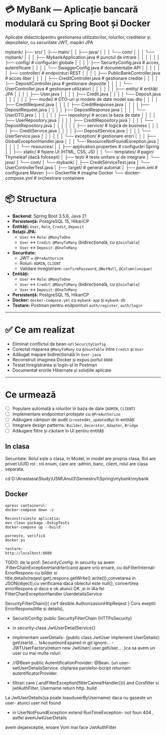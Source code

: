 # 💳 MyBank — Aplicație bancară modulară cu Spring Boot și Docker

Aplicație didacticăpentru gestionarea utilizatorilor, rolurilor, creditelor și depozitelor, cu securitate JWT, mapări JPA

mybank/
├── src/
│   ├── main/
│   │   ├── java/
│   │   │   └── com/
│   │   │       └── mybank/
│   │   │           ├── MybankApplication.java         # punctul de intrare
│   │   │
│   │   │           ├── config/                        # configurări globale
│   │   │           │   ├── SecurityConfig.java        # acces, autentificare
│   │   │           │   └── SwaggerConfig.java         # documentație API
│   │   │
│   │   │           ├── controller/                    # endpointuri REST
│   │   │           │   ├── PublicBankController.java  # acces liber
│   │   │           │   ├── CreditController.java      # gestionare credite
│   │   │           │   ├── DepositController.java     # gestionare depozite
│   │   │           │   └── UserController.java        # gestionare utilizatori
│   │   │
│   │   │           ├── entity/                        # entități JPA
│   │   │           │   ├── User.java
│   │   │           │   ├── Credit.java
│   │   │           │   └── Deposit.java
│   │   │
│   │   │           ├── model/                         # DTO-uri și modele de date model sau dto
│   │   │           │   ├── CreditRequest.java
│   │   │           │   ├── CreditResponse.java
│   │   │           │   ├── DepositRequest.java
│   │   │           │   ├── DepositResponse.java
│   │   │           │   └── UserDTO.java
│   │   │
│   │   │           ├── repository/                    # acces la baza de date
│   │   │           │   ├── UserRepository.java
│   │   │           │   ├── CreditRepository.java
│   │   │           │   └── DepositRepository.java
│   │   │
│   │   │           ├── service/                       # logică de business
│   │   │           │   ├── CreditService.java
│   │   │           │   ├── DepositService.java
│   │   │           │   └── UserService.java
│   │   │
│   │   │           └── exception/                     # gestionare erori
│   │   │               ├── GlobalExceptionHandler.java
│   │   │               └── ResourceNotFoundException.java
│   │   │
│   │   └── resources/
│   │       ├── application.properties                 # configurări Spring
│   │       ├── static/                                # fișiere UI (HTML, CSS, JS)
│   │       └── templates/                             # pagini Thymeleaf (dacă folosești)
│
├── test/                                              # teste unitare și de integrare
│   └── java/
│       └── com/
│           └── mybank/
│               ├── CreditServiceTest.java
│               └── UserControllerTest.java
│
├── target/                                            # generat automat
│
├── pom.xml                                            # configurare Maven
├── Dockerfile                                         # imagine Docker
└── docker-compose.yml                                 # orchestrare containere

# 📦 Structura

- **Backend:** Spring Boot 3.5.6, Java 21
- **Persistență:** PostgreSQL 15, HikariCP
- **Entități:** `User`, `Role`, `Credit`, `Deposit`
- **Relații JPA:**
    - `User` ↔ `Role`: `@ManyToOne`
    - `User` ↔ `Credit`: `@ManyToMany` (bidirecțională, cu `@JoinTable`)
    - `User` ↔ `Deposit`: `@OneToMany`
- **Securitate:**
    - JWT + `@PreAuthorize`
    - Roluri: `ADMIN`, `CLIENT`
    - Validare înregistrare: `confirmPassword`, `@NotNull`, `@Column(unique)`
- **Entități:**
    - `User` ↔ `Role`: `@ManyToOne`
    - `User` ↔ `Credit`: `@ManyToMany` (bidirecțională, cu `@JoinTable`)
    - `User` ↔ `Deposit`: `@OneToMany`
- **Persistență:** PostgreSQL 15, HikariCP
- **Docker:** `docker-compose.yml` cu `mybank-app` și `mybank-db`
- **Testare:** Postman pentru endpointuri `auth/register`, `auth/login`

---

# ✅ Ce am realizat

- Eliminat conflictul de bean-uri `SecurityConfig`
- Corectat maparea `@ManyToMany` cu `@JoinTable` între `Credit` și `User`
- Adăugat mapare bidirecțională în `User.java`
- Reconstruit imaginea Docker și expus portul `8080`
- Testat înregistrarea și login-ul în Postman
- Documentat erorile Hibernate și soluțiile aplicate

---

#  Ce urmează

- [ ] Populare automată a rolurilor în baza de date (`ADMIN`, `CLIENT`)
- [ ] Implementare endpointuri protejate cu `@PreAuthorize`
- [ ] Adăugare câmpuri de audit (`createdAt`, `updatedBy`) în entități
- [ ] Integrare design patterns: `Builder`, `Decorator`, `Adapter`, `Bridge`
- [ ] Adăugare filtre și căutare în UI pentru entități

## In clasa

Securitate:
Rolul este o clasa, in Model, in model are propria clasa, Rol are privet UUID rol : rol enum, care are :admin, banc, 
client, rolul are clasa separata.

cd D:\Anastasia\Study\USM\Anul3\Semestru1\Spring\mybank\mybank

## Docker

    opresc containerul:
    docker-compose down -v
    
    Reconstruiește aplicația:
    mvn clean package -DskipTests
    docker-compose up --build
    
    pornește, verifică
    docker ps
    
    testare:
    http://localhost:8080




TODO:
de la prof:
SecurityConfig: 
in security sa avem :FilterChainExceptionHandrler(cand apare vrio eroare, cu doFilterInternal- ErrorRespons-cu 
bilder si title,details(reqest.get).respons.getWrite().write()),convetarea in JSON(object),cu verificarea daca 
obiectul este null{}, convertirea errorRespons si daca e ok atunci OK ,si in 
lAa fel FilterChanExceptionHandler
UserdetailsService

SecurityFilterChain(){ csrf desible.AuthorizasionHttpReqest
}
Cors
exeptii: 
ErrorRespons(title si details), 
- SecuritiConfig: public SecurityFilterChain (HTTPsSecurity)
- in security-clasa JwtUserDetailService{}
- implimentam userDetails- (public class JwtUser implement UserDetails): getUserId.... IsAcountnonExpared in git 
  ignore...
-JWTUserFactory(return new JwtUser(
 user.getUser.....)ca sa avem un user cu mai multe roluri

- //@Bean  public AutentificationProvider: @Bean. (un user- setUserDetailsService. cliptarea parolelor-bcript 
  returnam autentificatorProvider.

- filtrari care (.andFilterException(filterCainnelHandler)))) and Corsfilter si jwtAuthFilter, Username return http.
  build

La JwtUserDetails(sa poate loauduserByUsername) daca nu gaseste un user- atunci user not found
 - in UserNotFoundException extend RunTimeException- not foun 404 , astfel avemJwtUserDetails

avem dejaexceptie, eroare
Vom mai face JwtAuthFilter